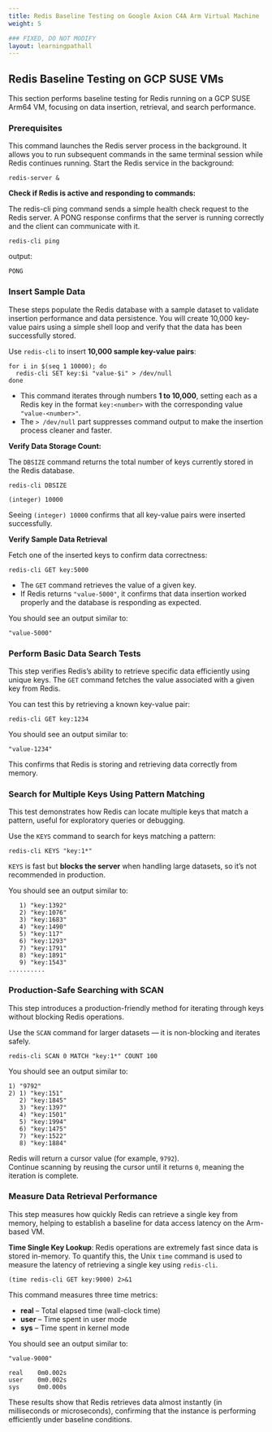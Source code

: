 ```yaml
---
title: Redis Baseline Testing on Google Axion C4A Arm Virtual Machine
weight: 5

### FIXED, DO NOT MODIFY
layout: learningpathall
---
```


## Redis Baseline Testing on GCP SUSE VMs
This section performs baseline testing for Redis running on a GCP SUSE Arm64 VM, focusing on data insertion, retrieval, and search performance.

### Prerequisites
This command launches the Redis server process in the background. It allows you to run subsequent commands in the same terminal session while Redis continues running.
Start the Redis service in the background:

```console
redis-server &
```

**Check if Redis is active and responding to commands:**

The redis-cli ping command sends a simple health check request to the Redis server. A PONG response confirms that the server is running correctly and the client can communicate with it.
```console
redis-cli ping
```

output:

```output
PONG
```

### Insert Sample Data
These steps populate the Redis database with a sample dataset to validate insertion performance and data persistence. You will create 10,000 key-value pairs using a simple shell loop and verify that the data has been successfully stored.

Use `redis-cli` to insert **10,000 sample key-value pairs**:
```console
for i in $(seq 1 10000); do
  redis-cli SET key:$i "value-$i" > /dev/null
done
```
- This command iterates through numbers **1 to 10,000**, setting each as a Redis key in the format `key:<number>` with the corresponding value `"value-<number>"`.
- The `> /dev/null` part suppresses command output to make the insertion process cleaner and faster.

**Verify Data Storage Count:**

The `DBSIZE` command returns the total number of keys currently stored in the Redis database.

```console
redis-cli DBSIZE
```

```output
(integer) 10000
```
Seeing `(integer) 10000` confirms that all key-value pairs were inserted successfully.

**Verify Sample Data Retrieval**

Fetch one of the inserted keys to confirm data correctness:

```console
redis-cli GET key:5000
```
- The `GET` command retrieves the value of a given key.  
- If Redis returns `"value-5000"`, it confirms that data insertion worked properly and the database is responding as expected.

You should see an output similar to:

```output
"value-5000"
```

### Perform Basic Data Search Tests
This step verifies Redis’s ability to retrieve specific data efficiently using unique keys. The `GET` command fetches the value associated with a given key from Redis.

You can test this by retrieving a known key-value pair:

```console
redis-cli GET key:1234
```

You should see an output similar to:

```output
"value-1234"
```
This confirms that Redis is storing and retrieving data correctly from memory.

### Search for Multiple Keys Using Pattern Matching
This test demonstrates how Redis can locate multiple keys that match a pattern, useful for exploratory queries or debugging.

Use the `KEYS` command to search for keys matching a pattern:

```console
redis-cli KEYS "key:1*"
```
`KEYS` is fast but **blocks the server** when handling large datasets, so it’s not recommended in production.

You should see an output similar to:

```output
   1) "key:1392"
   2) "key:1076"
   3) "key:1683"
   4) "key:1490"
   5) "key:117"
   6) "key:1293"
   7) "key:1791"
   8) "key:1891"
   9) "key:1543"
..........
```

### Production-Safe Searching with SCAN
This step introduces a production-friendly method for iterating through keys without blocking Redis operations.

Use the `SCAN` command for larger datasets — it is non-blocking and iterates safely.

```console
redis-cli SCAN 0 MATCH "key:1*" COUNT 100
```

You should see an output similar to:

```output
1) "9792"
2) 1) "key:151"
   2) "key:1845"
   3) "key:1397"
   4) "key:1501"
   5) "key:1994"
   6) "key:1475"
   7) "key:1522"
   8) "key:1884"
```
Redis will return a cursor value (for example, `9792`).  
Continue scanning by reusing the cursor until it returns `0`, meaning the iteration is complete.

### Measure Data Retrieval Performance
This step measures how quickly Redis can retrieve a single key from memory, helping to establish a baseline for data access latency on the Arm-based VM.

**Time Single Key Lookup**: Redis operations are extremely fast since data is stored in-memory. To quantify this, the Unix `time` command is used to measure the latency of retrieving a single key using `redis-cli`.

```console
(time redis-cli GET key:9000) 2>&1
```

This command measures three time metrics:

- **real** – Total elapsed time (wall-clock time)  
- **user** – Time spent in user mode  
- **sys** – Time spent in kernel mode

You should see an output similar to:

```output
"value-9000"

real    0m0.002s
user    0m0.002s
sys     0m0.000s
```
These results show that Redis retrieves data almost instantly (in milliseconds or microseconds), confirming that the instance is performing efficiently under baseline conditions.
